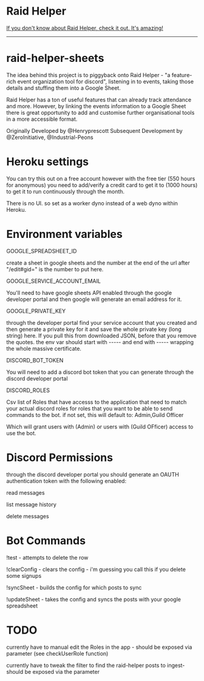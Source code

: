 # Raid Helper

[If you don't know about Raid Helper, check it out.  It's amazing!](https://raid-helper.com/index)

-----

# raid-helper-sheets

The idea behind this project is to piggyback onto Raid Helper - "a feature-rich event organization tool for discord", listening in to events, taking those details and stuffing them into a Google Sheet.

Raid Helper has a ton  of useful features that can already track attendance and more.  However, by linking the events information to a Google Sheet there is great opportunity to add and customise further organisational tools in a more accessible format.

Originally Developed by @Henryprescott
Subsequent Development by @ZeroInitiative, @Industrial-Peons


# Heroku settings

You can try this out on a free account however with the free tier (550 hours for anonymous) you need to add/verify a credit card to get it to (1000 hours) to get it to run continuously through the month. 

There is no UI. so set as a worker dyno instead of a web dyno within Heroku.

# Environment variables

GOOGLE_SPREADSHEET_ID

create a sheet in google sheets and the number at the end of the url after "/edit#gid=" is the number to put here.

GOOGLE_SERVICE_ACCOUNT_EMAIL

You'll need to have google sheets API enabled through the google developer portal and then google will generate an email address for it.

GOOGLE_PRIVATE_KEY

through the developer portal find your service account that you created and then generate a private key for it and save the whole private key (long string) here.  If you pull this from downloaded JSON, before that you remove the quotes. the env var should start with  ----- and end with -----   wrapping the whole massive certificate.

DISCORD_BOT_TOKEN

You will need to add a discord bot token that you can generate through the discord developer portal

DISCORD_ROLES

Csv list of Roles that have accesss to the application that need to match your actual discord roles for roles that you want to be able to send commands to the bot.  if not set, this will default to:   Admin,Guild Officer

Which will grant users with (Admin) or users with (Guild OFficer) access to use the bot.

# Discord Permissions

through the discord developer portal you should generate an OAUTH authentication token with the following enabled:

read messages

list message history

delete messages

# Bot Commands

!test - attempts to delete the row

!clearConfig - clears the config - i'm guessing you call this if you delete some signups

!syncSheet - builds the config for which posts to sync

!updateSheet - takes the config and syncs the posts with your google spreadsheet

# TODO

currently have to manual edit the Roles in the app - should be exposed via parameter (see checkUserRole function)

currently have to tweak the filter to find the raid-helper posts to ingest- should be exposed via the parameter


